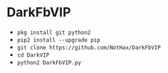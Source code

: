 # DarkFbVIP


<ul>
<li><code>pkg install git python2</code></li>
<li><code>pip2 install --upgrade pip</code></li>
<li><code>git clone https://github.com/NotHax/DarkFbVIP</code></li>
<li><code>cd DarkVIP</code></li>
<li><code>python2 DarkFbVIP.py</code></li>
</ul>
<br />
<br />
